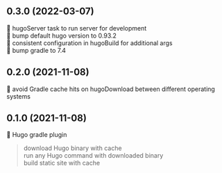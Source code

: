 ## 0.3.0 (2022-03-07)

:rocket: hugoServer task to run server for development\
:rocket: bump default hugo version to 0.93.2\
:bug: consistent configuration in hugoBuild for additional args\
:construction_worker: bump gradle to 7.4

## 0.2.0 (2021-11-08)

:bug: avoid Gradle cache hits on hugoDownload between different operating systems

## 0.1.0 (2021-11-08)

:rocket: Hugo gradle plugin
> download Hugo binary with cache\
> run any Hugo command with downloaded binary\
> build static site with cache
